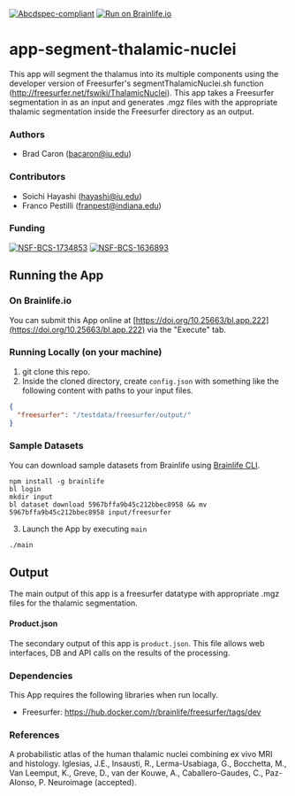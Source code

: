 [![Abcdspec-compliant](https://img.shields.io/badge/ABCD_Spec-v1.1-green.svg)](https://github.com/brain-life/abcd-spec)
[![Run on Brainlife.io](https://img.shields.io/badge/Brainlife-bl.app.222-blue.svg)](https://doi.org/10.25663/bl.app.222)

# app-segment-thalamic-nuclei
This app will segment the thalamus into its multiple components using the developer version of Freesurfer's segmentThalamicNuclei.sh function (http://freesurfer.net/fswiki/ThalamicNuclei). This app takes a Freesurfer segmentation in as an input and generates .mgz files with the appropriate thalamic segmentation inside the Freesurfer directory as an output.

### Authors
- Brad Caron (bacaron@iu.edu)

### Contributors
- Soichi Hayashi (hayashi@iu.edu)
- Franco Pestilli (franpest@indiana.edu)

### Funding
[![NSF-BCS-1734853](https://img.shields.io/badge/NSF_BCS-1734853-blue.svg)](https://nsf.gov/awardsearch/showAward?AWD_ID=1734853)
[![NSF-BCS-1636893](https://img.shields.io/badge/NSF_BCS-1636893-blue.svg)](https://nsf.gov/awardsearch/showAward?AWD_ID=1636893)

## Running the App 

### On Brainlife.io

You can submit this App online at [https://doi.org/10.25663/bl.app.222](https://doi.org/10.25663/bl.app.222) via the "Execute" tab.

### Running Locally (on your machine)

1. git clone this repo.
2. Inside the cloned directory, create `config.json` with something like the following content with paths to your input files.

```json
{
  "freesurfer": "/testdata/freesurfer/output/"
}

```

### Sample Datasets

You can download sample datasets from Brainlife using [Brainlife CLI](https://github.com/brain-life/cli).

```
npm install -g brainlife
bl login
mkdir input
bl dataset download 5967bffa9b45c212bbec8958 && mv 5967bffa9b45c212bbec8958 input/freesurfer

```


3. Launch the App by executing `main`

```bash
./main
```

## Output

The main output of this app is a freesurfer datatype with appropriate .mgz files for the thalamic segmentation.

#### Product.json
The secondary output of this app is `product.json`. This file allows web interfaces, DB and API calls on the results of the processing. 

### Dependencies

This App requires the following libraries when run locally.

  - Freesurfer: https://hub.docker.com/r/brainlife/freesurfer/tags/dev
  
### References
A probabilistic atlas of the human thalamic nuclei combining ex vivo MRI and histology. Iglesias, J.E., Insausti, R., Lerma-Usabiaga, G., Bocchetta, M., Van Leemput, K., Greve, D., van der Kouwe, A., Caballero-Gaudes, C., Paz-Alonso, P. Neuroimage (accepted).
